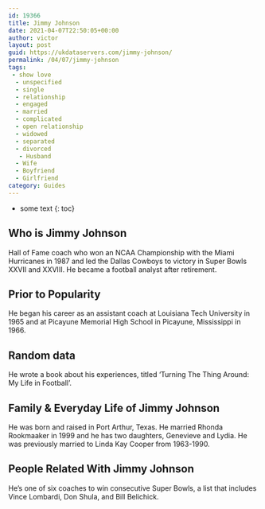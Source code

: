 ```yaml
---
id: 19366
title: Jimmy Johnson
date: 2021-04-07T22:50:05+00:00
author: victor
layout: post
guid: https://ukdataservers.com/jimmy-johnson/
permalink: /04/07/jimmy-johnson
tags:
 - show love
  - unspecified
  - single
  - relationship
  - engaged
  - married
  - complicated
  - open relationship
  - widowed
  - separated
  - divorced
   - Husband
  - Wife
  - Boyfriend
  - Girlfriend
category: Guides
---
```


* some text
{: toc}


## Who is Jimmy Johnson



Hall of Fame coach who won an NCAA Championship with the Miami Hurricanes in 1987 and led the Dallas Cowboys to victory in Super Bowls XXVII and XXVIII. He became a football analyst after retirement.

                
                
                
## Prior to Popularity



He began his career as an assistant coach at Louisiana Tech University in 1965 and at Picayune Memorial High School in Picayune, Mississippi in 1966.

                
                
                
## Random data



He wrote a book about his experiences, titled &#8216;Turning The Thing Around: My Life in Football&#8217;.

                
                
                
## Family & Everyday Life of Jimmy Johnson



He was born and raised in Port Arthur, Texas. He married Rhonda Rookmaaker in 1999 and he has two daughters, Genevieve and Lydia. He was previously married to Linda Kay Cooper from 1963-1990.

                
                
                
## People Related With Jimmy Johnson



He&#8217;s one of six coaches to win consecutive Super Bowls, a list that includes Vince Lombardi, Don Shula, and Bill Belichick.

                
              
            
          
          
          